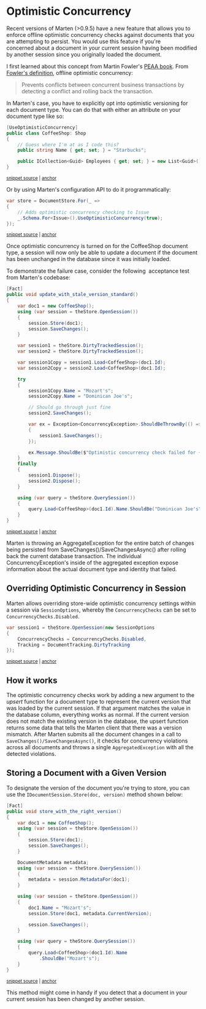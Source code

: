 # Optimistic Concurrency

Recent versions of Marten (&gt;0.9.5) have a new feature that allows you to enforce offline optimistic concurrency checks against documents that you are attempting to persist. You would use this feature if you're concerned about a document in your current session having been modified by another session since you originally loaded the document.

I first learned about this concept from Martin Fowler's [PEAA book](http://martinfowler.com/eaaCatalog/). From [Fowler's definition](http://martinfowler.com/eaaCatalog/optimisticOfflineLock.html), offline optimistic concurrency:

> Prevents conflicts between concurrent business transactions by detecting a conflict and rolling back the transaction.

In Marten's case, you have to explicitly opt into optimistic versioning for each document type. You can do that with either an attribute on your document type like so:

<!-- snippet: sample_UseOptimisticConcurrencyAttribute -->
<a id='snippet-sample_useoptimisticconcurrencyattribute'></a>
```cs
[UseOptimisticConcurrency]
public class CoffeeShop: Shop
{
    // Guess where I'm at as I code this?
    public string Name { get; set; } = "Starbucks";

    public ICollection<Guid> Employees { get; set; } = new List<Guid>();
}
```
<sup><a href='https://github.com/JasperFx/marten/blob/master/src/Marten.Testing/Acceptance/optimistic_concurrency.cs#L641-L651' title='Snippet source file'>snippet source</a> | <a href='#snippet-sample_useoptimisticconcurrencyattribute' title='Start of snippet'>anchor</a></sup>
<!-- endSnippet -->

Or by using Marten's configuration API to do it programmatically:

<!-- snippet: sample_configuring-optimistic-concurrency -->
<a id='snippet-sample_configuring-optimistic-concurrency'></a>
```cs
var store = DocumentStore.For(_ =>
{
    // Adds optimistic concurrency checking to Issue
    _.Schema.For<Issue>().UseOptimisticConcurrency(true);
});
```
<sup><a href='https://github.com/JasperFx/marten/blob/master/src/Marten.Testing/Acceptance/optimistic_concurrency.cs#L21-L27' title='Snippet source file'>snippet source</a> | <a href='#snippet-sample_configuring-optimistic-concurrency' title='Start of snippet'>anchor</a></sup>
<!-- endSnippet -->

Once optimistic concurrency is turned on for the CoffeeShop document type, a session will now only be able to update a document if the document has been unchanged in the database since it was initially loaded.

To demonstrate the failure case, consider the following  acceptance test from Marten's codebase:

<!-- snippet: sample_update_with_stale_version_standard -->
<a id='snippet-sample_update_with_stale_version_standard'></a>
```cs
[Fact]
public void update_with_stale_version_standard()
{
    var doc1 = new CoffeeShop();
    using (var session = theStore.OpenSession())
    {
        session.Store(doc1);
        session.SaveChanges();
    }

    var session1 = theStore.DirtyTrackedSession();
    var session2 = theStore.DirtyTrackedSession();

    var session1Copy = session1.Load<CoffeeShop>(doc1.Id);
    var session2Copy = session2.Load<CoffeeShop>(doc1.Id);

    try
    {
        session1Copy.Name = "Mozart's";
        session2Copy.Name = "Dominican Joe's";

        // Should go through just fine
        session2.SaveChanges();

        var ex = Exception<ConcurrencyException>.ShouldBeThrownBy(() =>
        {
            session1.SaveChanges();
        });

        ex.Message.ShouldBe($"Optimistic concurrency check failed for {typeof(CoffeeShop).FullName} #{doc1.Id}");
    }
    finally
    {
        session1.Dispose();
        session2.Dispose();
    }

    using (var query = theStore.QuerySession())
    {
        query.Load<CoffeeShop>(doc1.Id).Name.ShouldBe("Dominican Joe's");
    }
}
```
<sup><a href='https://github.com/JasperFx/marten/blob/master/src/Marten.Testing/Acceptance/optimistic_concurrency.cs#L130-L174' title='Snippet source file'>snippet source</a> | <a href='#snippet-sample_update_with_stale_version_standard' title='Start of snippet'>anchor</a></sup>
<!-- endSnippet -->

Marten is throwing an AggregateException for the entire batch of changes being persisted from SaveChanges()/SaveChangesAsync() after rolling back the current database transaction. The individual ConcurrencyException's inside of the aggregated exception expose information about the actual document type and identity that failed.

## Overriding Optimistic Concurrency in Session

Marten allows overriding store-wide optimistic concurrency settings within a session via `SessionOptions`, whereby the `ConcurrencyChecks` can be set to `ConcurrencyChecks.Disabled`.

<!-- snippet: sample_sample-override-optimistic-concurrency -->
<a id='snippet-sample_sample-override-optimistic-concurrency'></a>
```cs
var session1 = theStore.OpenSession(new SessionOptions
{
    ConcurrencyChecks = ConcurrencyChecks.Disabled,
    Tracking = DocumentTracking.DirtyTracking
});
```
<sup><a href='https://github.com/JasperFx/marten/blob/master/src/Marten.Testing/Acceptance/optimistic_concurrency.cs#L185-L191' title='Snippet source file'>snippet source</a> | <a href='#snippet-sample_sample-override-optimistic-concurrency' title='Start of snippet'>anchor</a></sup>
<!-- endSnippet -->

## How it works

The optimistic concurrency checks work by adding a new argument to the _upsert_ function for a document type to represent the
current version that was loaded by the current session. If that argument matches the value in the database column, everything works
as normal. If the current version does not match the existing version in the database, the upsert function returns some data
that tells the Marten client that there was a version mismatch. After Marten submits all the document changes in a call to
`SaveChanges()/SaveChangesAsync()`, it checks for concurrency violations across all documents and throws a single `AggregatedException`
with all the detected violations.

## Storing a Document with a Given Version

To designate the version of the document you're trying to store, you can use the `IDocumentSession.Store(doc, version)` method
shown below:

<!-- snippet: sample_store_with_the_right_version -->
<a id='snippet-sample_store_with_the_right_version'></a>
```cs
[Fact]
public void store_with_the_right_version()
{
    var doc1 = new CoffeeShop();
    using (var session = theStore.OpenSession())
    {
        session.Store(doc1);
        session.SaveChanges();
    }

    DocumentMetadata metadata;
    using (var session = theStore.QuerySession())
    {
        metadata = session.MetadataFor(doc1);
    }

    using (var session = theStore.OpenSession())
    {
        doc1.Name = "Mozart's";
        session.Store(doc1, metadata.CurrentVersion);

        session.SaveChanges();
    }

    using (var query = theStore.QuerySession())
    {
        query.Load<CoffeeShop>(doc1.Id).Name
            .ShouldBe("Mozart's");
    }
}
```
<sup><a href='https://github.com/JasperFx/marten/blob/master/src/Marten.Testing/Acceptance/optimistic_concurrency.cs#L453-L485' title='Snippet source file'>snippet source</a> | <a href='#snippet-sample_store_with_the_right_version' title='Start of snippet'>anchor</a></sup>
<!-- endSnippet -->

This method might come in handy if you detect that a document in your current session has been changed by another session.
